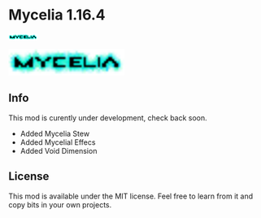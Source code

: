 # Mycelia 1.16.4

![Mycelia Logo](https://raw.githubusercontent.com/Mortimyrrh/Mycelia-Fabric/master/src/main/resources/assets/mycelia/logo.png)

<img src="https://raw.githubusercontent.com/Mortimyrrh/Mycelia-Fabric/master/src/main/resources/assets/mycelia/logo.png" alt="Mycelia Logo" width="228" height="52">

## Info

This mod is curently under development, check back soon.
- Added Mycelia Stew
- Added Mycelial Effecs
- Added Void Dimension


## License

This mod is available under the MIT license. Feel free to learn from it and copy bits in your own projects.

